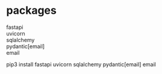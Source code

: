 # packages
fastapi  
uvicorn  
sqlalchemy  
pydantic[email]  
email  
  
pip3 install fastapi uvicorn sqlalchemy pydantic[email] email
